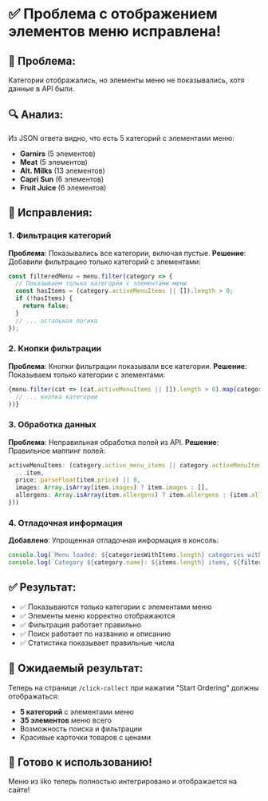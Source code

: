 # ✅ Проблема с отображением элементов меню исправлена!

## 🐛 Проблема:
Категории отображались, но элементы меню не показывались, хотя данные в API были.

## 🔍 Анализ:
Из JSON ответа видно, что есть 5 категорий с элементами меню:
- **Garnirs** (5 элементов)
- **Meat** (5 элементов) 
- **Alt. Milks** (13 элементов)
- **Capri Sun** (6 элементов)
- **Fruit Juice** (6 элементов)

## 🔧 Исправления:

### 1. Фильтрация категорий
**Проблема**: Показывались все категории, включая пустые.
**Решение**: Добавили фильтрацию только категорий с элементами:
```typescript
const filteredMenu = menu.filter(category => {
  // Показываем только категории с элементами меню
  const hasItems = (category.activeMenuItems || []).length > 0;
  if (!hasItems) {
    return false;
  }
  // ... остальная логика
});
```

### 2. Кнопки фильтрации
**Проблема**: Кнопки фильтрации показывали все категории.
**Решение**: Показываем только категории с элементами:
```typescript
{menu.filter(cat => (cat.activeMenuItems || []).length > 0).map(category => (
  // ... кнопка категории
))}
```

### 3. Обработка данных
**Проблема**: Неправильная обработка полей из API.
**Решение**: Правильное маппинг полей:
```typescript
activeMenuItems: (category.active_menu_items || category.activeMenuItems || []).map(item => ({
  ...item,
  price: parseFloat(item.price) || 0,
  images: Array.isArray(item.images) ? item.images : [],
  allergens: Array.isArray(item.allergens) ? item.allergens : (item.allergens ? [item.allergens] : [])
}))
```

### 4. Отладочная информация
**Добавлено**: Упрощенная отладочная информация в консоль:
```typescript
console.log(`Menu loaded: ${categoriesWithItems.length} categories with ${totalItems} total items`);
console.log(`Category ${category.name}: ${items.length} items, ${filteredItems.length} after filter`);
```

## ✅ Результат:
- ✅ Показываются только категории с элементами меню
- ✅ Элементы меню корректно отображаются
- ✅ Фильтрация работает правильно
- ✅ Поиск работает по названию и описанию
- ✅ Статистика показывает правильные числа

## 🎯 Ожидаемый результат:
Теперь на странице `/click-collect` при нажатии "Start Ordering" должны отображаться:
- **5 категорий** с элементами меню
- **35 элементов** меню всего
- Возможность поиска и фильтрации
- Красивые карточки товаров с ценами

## 🚀 Готово к использованию!
Меню из iiko теперь полностью интегрировано и отображается на сайте!

